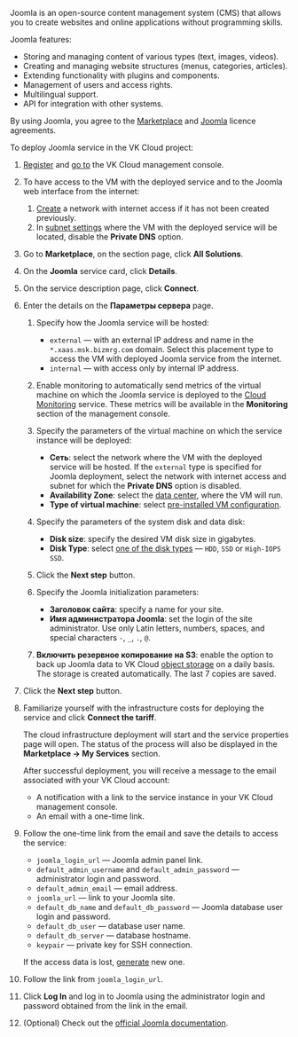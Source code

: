 Joomla is an open-source content management system (CMS) that allows you to create websites and online applications without programming skills.

Joomla features:

- Storing and managing content of various types (text, images, videos).
- Creating and managing website structures (menus, categories, articles).
- Extending functionality with plugins and components.
- Management of users and access rights.
- Multilingual support.
- API for integration with other systems.

By using Joomla, you agree to the [Marketplace](/en/intro/start/legal/digital-cloud/marketplace) and [Joomla](https://github.com/binhnk0791/joomla/blob/master/LICENSE.txt) licence agreements.

To deploy Joomla service in the VK Cloud project:

1. [Register](/en/intro/start/account-registration) and [go to](https://msk.cloud.vk.com/app) the VK Cloud management console.
1. To have access to the VM with the deployed service and to the Joomla web interface from the internet:

    1. [Create](/en/networks/vnet/service-management/net#creating_network) a network with internet access if it has not been created previously.
    1. In [subnet settings](/en/networks/vnet/service-management/net#editing_network) where the VM with the deployed service will be located, disable the **Private DNS** option.

1. Go to **Marketplace**, on the section page, click **All Solutions**.
1. On the **Joomla** service card, click **Details**.
1. On the service description page, click **Connect**.
1. Enter the details on the **Параметры сервера** page.
    1. Specify how the Joomla service will be hosted:

        - `external` — with an external IP address and name in the `*.xaas.msk.bizmrg.com` domain. Select this placement type to access the VM with deployed Joomla service from the internet.
        - `internal` — with access only by internal IP address.

    1. Enable monitoring to automatically send metrics of the virtual machine on which the Joomla service is deployed to the [Cloud Monitoring](/en/monitoring-services/monitoring) service. These metrics will be available in the **Monitoring** section of the management console.
    1. Specify the parameters of the virtual machine on which the service instance will be deployed:

        - **Сеть**: select the network where the VM with the deployed service will be hosted. If the `external` type is specified for Joomla deployment, select the network with internet access and subnet for which the **Private DNS** option is disabled.
        - **Availability Zone**: select the [data center](/en/intro/start/concepts/architecture#az), where the VM will run.
        - **Type of virtual machine**: select [pre-installed VM configuration](/en/computing/iaas/concepts/about#flavors).

    1. Specify the parameters of the system disk and data disk:

        - **Disk size**: specify the desired VM disk size in gigabytes.
        - **Disk Type**: select [one of the disk types](/en/computing/iaas/concepts/about#disks) — `HDD`, `SSD` or `High-IOPS SSD`. 

    1. Click the **Next step** button.
    1. Specify the Joomla initialization parameters:

        - **Заголовок сайта**: specify a name for your site.
        - **Имя администратора Joomla**: set the login of the site administrator. Use only Latin letters, numbers, spaces, and special characters `-`, `_`, `.`, `@`.
     
    1. **Включить резервное копирование на S3**: enable the option to back up Joomla data to VK Cloud [object storage](/en/storage/s3/concepts/about) on a daily basis. The storage is created automatically. The last 7 copies are saved.
    
1. Click the **Next step** button.

1. Familiarize yourself with the infrastructure costs for deploying the service and click **Connect the tariff**. 

    The cloud infrastructure deployment will start and the service properties page will open. The status of the process will also be displayed in the **Marketplace → My Services** section.

    After successful deployment, you will receive a message to the email associated with your VK Cloud account:

    - A notification with a link to the service instance in your VK Cloud management console.
    - An email with a one-time link.

1. Follow the one-time link from the email and save the details to access the service:

    - `joomla_login_url` — Joomla admin panel link.
    - `default_admin_username` and `default_admin_password` — administrator login and password.
    - `default_admin_email` — email address.
    - `joomla_url` — link to your Joomla site.
    - `default_db_name` and `default_db_password` — Joomla database user login and password.
    - `default_db_user` — database user name.
    - `default_db_server` — database hostname.
    - `keypair` — private key for SSH connection.

   <info>

   If the access data is lost, [generate](../../service-management/pr-instance-manage#updating_access_to_a_service_instance) new one.

   </info>

1. Follow the link from `joomla_login_url`.
1. Click **Log In** and log in to Joomla using the administrator login and password obtained from the link in the email.

1. (Optional) Check out the [official Joomla documentation](https://docs.joomla.org/Main_Page/ru).
